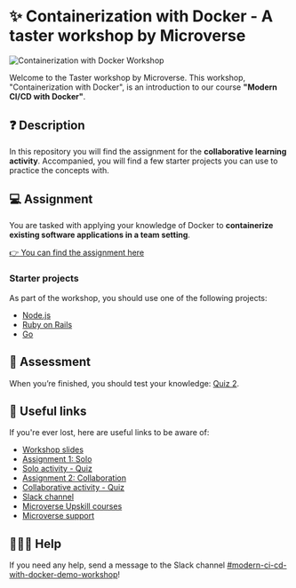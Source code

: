 # ✨ Containerization with Docker - A taster workshop by Microverse

![Containerization with Docker Workshop](https://lh3.googleusercontent.com/drive-viewer/AFGJ81pCHvhHEKc9l8OoAelaM3IK4KPyuPJCGKPithEQ-m0oT_OODkIzHyEPW8ZmCG-5pN03HpeUOY4ISFpwmSRhvrZxRioC3w=s1600)

Welcome to the Taster workshop by Microverse. This workshop, "Containerization with Docker", is an introduction to our course **"Modern CI/CD with Docker"**.

## ❓ Description

In this repository you will find the assignment for the **collaborative learning activity**. Accompanied, you will find a few starter projects you can use to practice the concepts with.

## 💻 Assignment

You are tasked with applying your knowledge of Docker to **containerize existing software applications in a team setting**.

[👉 You can find the assignment here](https://docs.google.com/document/d/1t79iVglt-Cxx2_tB6g6gvdSEQktpujdoxZxR_darpy8)

### Starter projects

As part of the workshop, you should use one of the following projects:

- [Node.js](https://github.com/microverseinc/docker-workshop-nodejs/)
- [Ruby on Rails](https://github.com/microverseinc/docker-workshop-ror/)
- [Go](https://github.com/microverseinc/docker-workshop-go/)

## 🧠 Assessment

When you’re finished, you should test your knowledge: [Quiz 2](https://forms.gle/1bLKM1odWeEKyPS69).

## 🔗 Useful links

If you're ever lost, here are useful links to be aware of:

- [Workshop slides](https://docs.google.com/presentation/d/1tQD-IcbWcpUP0U_UtfIfKaYDc5QdMbmMeoSg0qPrVU0)
- [Assignment 1: Solo](https://docs.google.com/document/d/1zxP6iEoIhEaDoV1UZLcxzyg-1EqvIgqYcFTF8Q9_ayg)
- [Solo activity - Quiz](https://forms.gle/HZZHEk3JXfcP8amJA)
- [Assignment 2: Collaboration](https://docs.google.com/document/d/1t79iVglt-Cxx2_tB6g6gvdSEQktpujdoxZxR_darpy8)
- [Collaborative activity - Quiz ](https://forms.gle/1bLKM1odWeEKyPS69)
- [Slack channel](https://microverseupskill.slack.com/archives/C059WD1U06T)
- [Microverse Upskill courses](https://events.microverse.org/microverseupskill-workshops/)
- [Microverse support](mailto:upskill@microverse.org)

## 🙋🏽‍♀️ Help

If you need any help, send a message to the Slack channel [#modern-ci-cd-with-docker-demo-workshop](https://microverseupskill.slack.com/archives/C059WD1U06T)!
